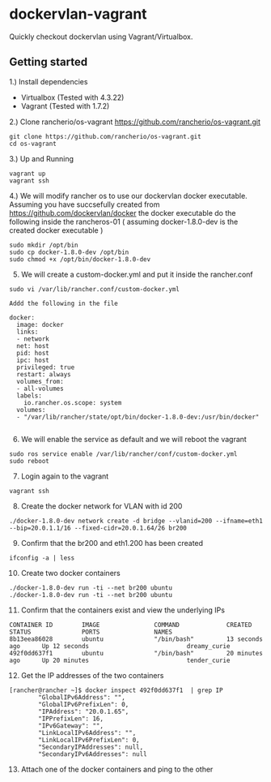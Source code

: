 # dockervlan-vagrant
Quickly checkout dockervlan using Vagrant/Virtualbox.

## Getting started
1.) Install dependencies

* Virtualbox (Tested with 4.3.22)
* Vagrant (Tested with 1.7.2)

2.) Clone rancherio/os-vagrant https://github.com/rancherio/os-vagrant.git

```
git clone https://github.com/rancherio/os-vagrant.git
cd os-vagrant
```

3.) Up and Running

```
vagrant up
vagrant ssh
```

4.) We will modify rancher os to use our dockervlan docker executable. Assuming you have succsefully created from https://github.com/dockervlan/docker the docker executable do the following inside the rancheros-01 ( assuming docker-1.8.0-dev is the created docker executable )

```
sudo mkdir /opt/bin
sudo cp docker-1.8.0-dev /opt/bin
sudo chmod +x /opt/bin/docker-1.8.0-dev
```

5) We will create a custom-docker.yml and put it inside the rancher.conf
```
sudo vi /var/lib/rancher.conf/custom-docker.yml

Addd the following in the file

docker:
  image: docker
  links:
  - network
  net: host
  pid: host
  ipc: host
  privileged: true
  restart: always
  volumes_from:
  - all-volumes
  labels:
    io.rancher.os.scope: system
  volumes:
  - "/var/lib/rancher/state/opt/bin/docker-1.8.0-dev:/usr/bin/docker"


```

6) We will enable the service as default and we will reboot the vagrant
```
sudo ros service enable /var/lib/rancher/conf/custom-docker.yml
sudo reboot
```

7) Login again to the vagrant
```
vagrant ssh
```

8) Create the docker network for VLAN with id 200
```
./docker-1.8.0-dev network create -d bridge --vlanid=200 --ifname=eth1 --bip=20.0.1.1/16 --fixed-cidr=20.0.1.64/26 br200
```

9) Confirm that the br200 and eth1.200 has been created
```
ifconfig -a | less
```

10) Create two docker containers
```
./docker-1.8.0-dev run -ti --net br200 ubuntu
./docker-1.8.0-dev run -ti --net br200 ubuntu
```

11) Confirm that the containers exist and view the underlying IPs
```
CONTAINER ID        IMAGE               COMMAND             CREATED             STATUS              PORTS               NAMES
8b13eea86028        ubuntu              "/bin/bash"         13 seconds ago      Up 12 seconds                           dreamy_curie        
492f0dd637f1        ubuntu              "/bin/bash"         20 minutes ago      Up 20 minutes                           tender_curie        
```

12) Get the IP addresses of the two containers
```
[rancher@rancher ~]$ docker inspect 492f0dd637f1  | grep IP
        "GlobalIPv6Address": "",
        "GlobalIPv6PrefixLen": 0,
        "IPAddress": "20.0.1.65",
        "IPPrefixLen": 16,
        "IPv6Gateway": "",
        "LinkLocalIPv6Address": "",
        "LinkLocalIPv6PrefixLen": 0,
        "SecondaryIPAddresses": null,
        "SecondaryIPv6Addresses": null
```
13) Attach one of the docker containers and ping to the other
